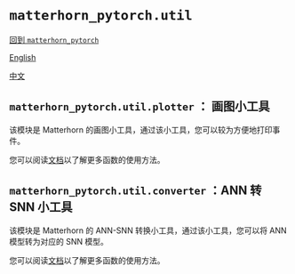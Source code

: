 # `matterhorn_pytorch.util`

[回到 `matterhorn_pytorch`](../README.md)

[English](../../en_us/util/README.md)

[中文](../../zh_cn/util/README.md)

## `matterhorn_pytorch.util.plotter` ： 画图小工具

该模块是 Matterhorn 的画图小工具，通过该小工具，您可以较为方便地打印事件。

您可以阅读[文档](./1_plotter.md)以了解更多函数的使用方法。

## `matterhorn_pytorch.util.converter` ：ANN 转 SNN 小工具

该模块是 Matterhorn 的 ANN-SNN 转换小工具，通过该小工具，您可以将 ANN 模型转为对应的 SNN 模型。

您可以阅读[文档](./2_converter.md)以了解更多函数的使用方法。